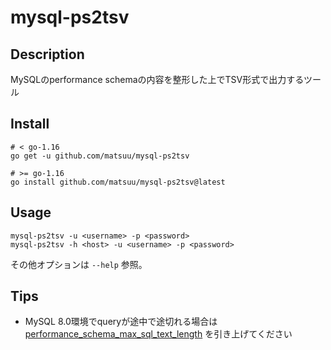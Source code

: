 # mysql-ps2tsv

## Description

MySQLのperformance schemaの内容を整形した上でTSV形式で出力するツール

## Install

```
# < go-1.16
go get -u github.com/matsuu/mysql-ps2tsv

# >= go-1.16
go install github.com/matsuu/mysql-ps2tsv@latest
```

## Usage

```
mysql-ps2tsv -u <username> -p <password>
mysql-ps2tsv -h <host> -u <username> -p <password>
```

その他オプションは `--help` 参照。

## Tips

* MySQL 8.0環境でqueryが途中で途切れる場合は [performance\_schema\_max\_sql\_text\_length](https://dev.mysql.com/doc/refman/8.0/en/performance-schema-system-variables.html#sysvar_performance_schema_max_sql_text_length) を引き上げてください
